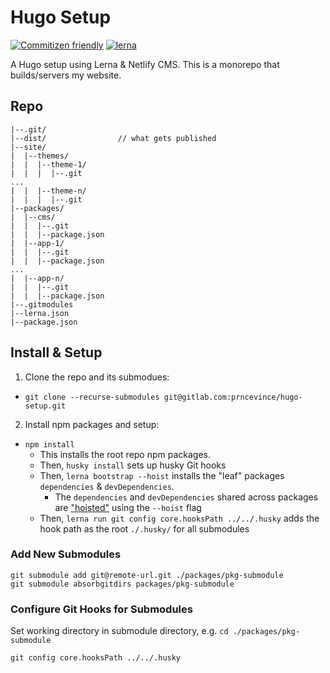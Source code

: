 # Hugo Setup

[![Commitizen friendly](https://img.shields.io/badge/commitizen-friendly-brightgreen.svg)](http://commitizen.github.io/cz-cli/)
[![lerna](https://img.shields.io/badge/maintained%20with-lerna-cc00ff.svg)](https://lerna.js.org/)

A Hugo setup using Lerna & Netlify CMS. This is a monorepo that builds/servers my website.

## Repo

```
|--.git/
|--dist/                // what gets published
|--site/
|  |--themes/
|  |  |--theme-1/
|  |  |  |--.git
...
|  |  |--theme-n/
|  |  |  |--.git
|--packages/
|  |--cms/
|  |  |--.git
|  |  |--package.json
|  |--app-1/
|  |  |--.git
|  |  |--package.json
...
|  |--app-n/
|  |  |--.git
|  |  |--package.json
|--.gitmodules
|--lerna.json
|--package.json
```

## Install & Setup 

1. Clone the repo and its submodues:
- `git clone --recurse-submodules git@gitlab.com:prncevince/hugo-setup.git`
2. Install npm packages and setup:
- `npm install`
  - This installs the root repo npm packages.
  - Then, `husky install` sets up husky Git hooks 
  - Then, `lerna bootstrap --hoist` installs the "leaf" packages `dependencies` & `devDependencies`.
    - The `dependencies` and `devDependencies` shared across packages are ["hoisted"](https://github.com/lerna/lerna/blob/main/doc/hoist.md) using the `--hoist` flag
  - Then, `lerna run git config core.hooksPath ../../.husky` adds the hook path as the root `./.husky/` for all submodules
### Add New Submodules 

`git submodule add git@remote-url.git ./packages/pkg-submodule`<br>
`git submodule absorbgitdirs packages/pkg-submodule`

### Configure Git Hooks for Submodules

Set working directory in submodule directory, e.g. `cd ./packages/pkg-submodule`

`git config core.hooksPath ../../.husky`

